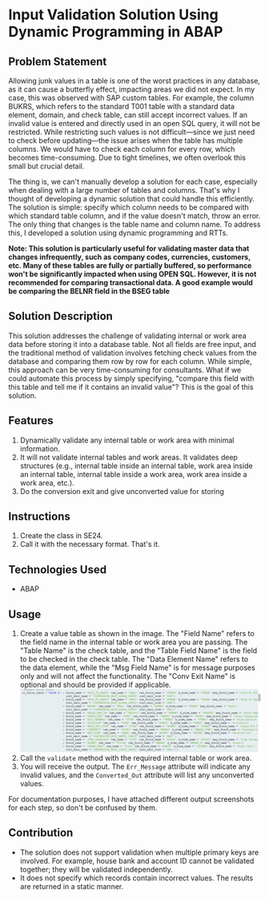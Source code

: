 # Input Validation Solution Using Dynamic Programming in ABAP
##  Problem Statement
Allowing junk values in a table is one of the worst practices in any database, as it can cause a butterfly effect, impacting areas we did not expect. In my case, this was observed with SAP custom tables. For example, the column BUKRS, which refers to the standard T001 table with a standard data element, domain, and check table, can still accept incorrect values. If an invalid value is entered and directly used in an open SQL query, it will not be restricted. While restricting such values is not difficult—since we just need to check before updating—the issue arises when the table has multiple columns. We would have to check each column for every row, which becomes time-consuming. Due to tight timelines, we often overlook this small but crucial detail.

The thing is, we can't manually develop a solution for each case, especially when dealing with a large number of tables and columns. That's why I thought of developing a dynamic solution that could handle this efficiently. The solution is simple: specify which column needs to be compared with which standard table column, and if the value doesn't match, throw an error. The only thing that changes is the table name and column name. To address this, I developed a solution using dynamic programming and RTTs.

**Note: This solution is particularly useful for validating master data that changes infrequently, such as company codes, currencies, customers, etc. Many of these tables are fully or partially buffered, so performance won't be significantly impacted when using OPEN SQL. However, it is not recommended for comparing transactional data. A good example would be comparing the BELNR field in the BSEG table**

## Solution Description
This solution addresses the challenge of validating internal or work area data before storing it into a database table. Not all fields are free input, and the traditional method of validation involves fetching check values from the database and comparing them row by row for each column. While simple, this approach can be very time-consuming for consultants. What if we could automate this process by simply specifying, "compare this field with this table and tell me if it contains an invalid value"? This is the goal of this solution.

## Features
1. Dynamically validate any internal table or work area with minimal information.
2. It will not validate internal tables and work areas. It validates deep structures (e.g., internal table inside an internal table, work area inside an internal table, internal table inside a work area, work area inside a work area, etc.).
3. Do the conversion exit and give unconverted value for storing
   
## Instructions
1. Create the class in SE24.
2. Call it with the necessary format. That's it.

## Technologies Used
- ABAP
  
## Usage
1. Create a value table as shown in the image. The "Field Name" refers to the field name in the internal table or work area you are passing. The "Table Name" is the check table, and the "Table Field Name" is the field to be checked in the check table. The "Data Element Name" refers to the data element, while the "Msg Field Name" is for message purposes only and will not affect the functionality. The "Conv Exit Name" is optional and should be provided if applicable.
![Value Table](Images/1000051715.png)
2. Call the `validate` method with the required internal table or work area.  
3. You will receive the output. The `Err_Message` attribute will indicate any invalid values, and the `Converted_Out` attribute will list any unconverted values.  

For documentation purposes, I have attached different output screenshots for each step, so don't be confused by them.

## Contribution
- The solution does not support validation when multiple primary keys are involved. For example, house bank and account ID cannot be validated together; they will be validated independently.
- It does not specify which records contain incorrect values. The results are returned in a static manner.
